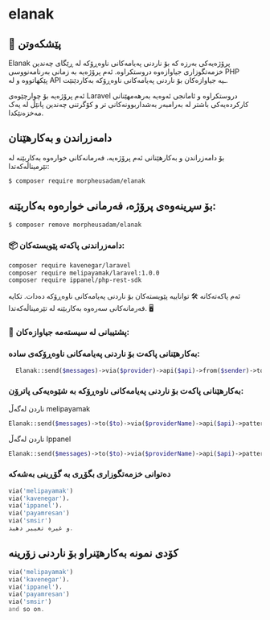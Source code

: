 # elanak

## 📌 پێشکەوتن
Elanak پرۆژەیەکی بەرزە کە بۆ ناردنی پەیامەکانی ناوەڕۆکە لە ڕێگای چەندین خزمەتگوزاری جیاوازەوە دروستکراوە. ئەم پرۆژەیە بە زمانی بەرنامەنووسی PHP پێکهاتووە و لە API ـیە جیاوازەکان بۆ ناردنی پەیامەکانی ناوەڕۆکە بەکاردێنێت.

ئەم پرۆژەیە بۆ چوارچێوەی Laravel دروستکراوە و ئامانجی ئەوەیە بەرهەمهێنانی کارکردەیەکی باشتر لە بەرامبەر بەشداربوونەکانی تر و کۆگرتنی چەندین پانێڵ لە یەک مەخزەنێکدا.


## دامەزراندن و بەکارهێنان
بۆ دامەزراندن و بەکارهێنانی ئەم پرۆژەیە، فەرمانەکانی خوارەوە بەکاربێنە لە تێرمیناڵەکەتدا:

```bash
$ composer require morpheusadam/elanak
```

## بۆ سڕینەوەی پرۆژە، فەرمانی خوارەوە بەکاربێنە:


```bash
$ composer remove morpheusadam/elanak
```

### 📦 دامەزراندنی پاکەتە پێویستەکان:




```bash
composer require kavenegar/laravel
composer require melipayamak/laravel:1.0.0
composer require ippanel/php-rest-sdk
```
ئەم پاکەتەکانە 🛠️ تواناییە پێویستەکان بۆ ناردنی پەیامەکانی ناوەڕۆکە دەدات. تکایە فەرمانەکانی سەرەوە بەکاربێنە لە تێرمیناڵەکەتدا. 🖥️




### 📡 پشتیبانی لە سیستەمە جیاوازەکان:



### بەکارهێنانی پاکەت بۆ ناردنی پەیامەکانی ناوەڕۆکەی سادە:


```php
  Elanak::send($messages)->via($provider)->api($api)->from($sender)->to('09185312051')->dispatch();

```
### بەکارهێنانی پاکەت بۆ ناردنی پەیامەکانی ناوەڕۆکە بە شێوەیەکی پاترۆن:



ناردن لەگەڵ melipayamak

```php
Elanak::send($messages)->to($to)->via($providerName)->api($api)->pattern($patternCode, $value)->dispatch();
```
ناردن لەگەڵ Ippanel

```php
Elanak::send($messages)->to($to)->via($providerName)->api($api)->pattern($patternCode, $value)->from($sender)->dispatch();
```

 ### دەتوانی خزمەتگوزاری بگۆڕی بە گۆڕینی بەشەکە


 
```php
via('melipayamak') 
via('kavenegar')،
via('ippanel')،
via('payamresan')
via('smsir')
و غیره تغییر دهید.
```
## کۆدی نمونە بەکارهێنراو بۆ ناردنی زۆرینە


```php
via('melipayamak') 
via('kavenegar')،
via('ippanel')،
via('payamresan')
via('smsir')
and so on.
```

